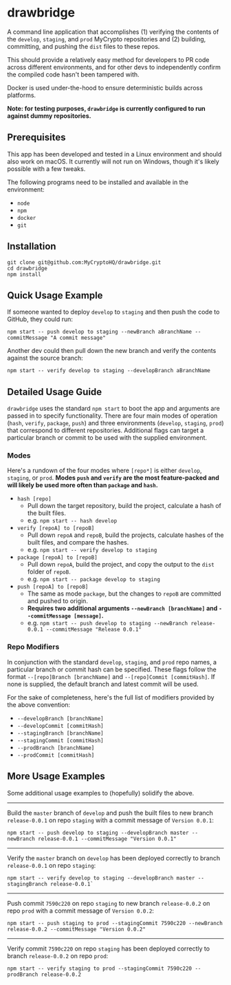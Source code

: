 # drawbridge

A command line application that accomplishes (1) verifying the contents of the `develop`, `staging`, and `prod` MyCrypto repositories and (2) building, committing, and pushing the `dist` files to these repos. 

This should provide a relatively easy method for developers to PR code across different environments, and for other devs to independently confirm the compiled code hasn't been tampered with. 

Docker is used under-the-hood to ensure deterministic builds across platforms. 

**Note: for testing purposes, `drawbridge` is currently configured to run against dummy repositories.** 

## Prerequisites 
This app has been developed and tested in a Linux environment and should also work on macOS. It currently will not run on Windows, though it's likely possible with a few tweaks.

The following programs need to be installed and available in the environment:
 - `node`
 - `npm`
 - `docker`
 - `git`
 
## Installation
```
git clone git@github.com:MyCryptoHQ/drawbridge.git
cd drawbridge
npm install
```
## Quick Usage Example
If someone wanted to deploy `develop` to `staging` and then push the code to GitHub, they could run:
```
npm start -- push develop to staging --newBranch aBranchName --commitMessage "A commit message"
```
Another dev could then pull down the new branch and verify the contents against the source branch:
```
npm start -- verify develop to staging --developBranch aBranchName
```

## Detailed Usage Guide
`drawbridge` uses the standard `npm start` to boot the app and arguments are passed in to specify functionality. There are four main modes of operation (`hash`, `verify`, `package`, `push`) and three environments (`develop`, `staging`, `prod`) that correspond to different repositories. Additional flags can target a particular branch or commit to be used with the supplied environment.



### Modes
Here's a rundown of the four modes where `[repo*]` is either `develop`, `staging`, or `prod`. **Modes `push` and `verify` are the most feature-packed and will likely be used more often than `package` and `hash`.**

 - `hash [repo]`
	 - Pull down the target repository, build the project, calculate a hash of the built files. 
	 - e.g. `npm start -- hash develop`
 - `verify [repoA] to [repoB]`
	 - Pull down `repoA` and `repoB`, build the projects, calculate hashes of the built files, and compare the hashes.
	 - e.g. `npm start -- verify develop to staging`
 - `package [repoA] to [repoB]`
	 - Pull down `repoA`, build the project, and copy the output to the `dist` folder of `repoB`.
	 - e.g. `npm start -- package develop to staging`
 - `push [repoA] to [repoB]`
	 - The same as mode `package`, but the changes to `repoB` are committed and pushed to origin. 
	 - **Requires two additional arguments `--newBranch [branchName]` and `--commitMessage [message]`.**
	 - e.g. `npm start -- push develop to staging --newBranch release-0.0.1 --commitMessage "Release 0.0.1"`

### Repo Modifiers
In conjunction with the standard `develop`, `staging`, and `prod` repo names, a particular branch or commit hash can be specified. These flags follow the format `--[repo]Branch [branchName]` and `--[repo]Commit [commitHash]`. If none is supplied, the default branch and latest commit will be used. 

For the sake of completeness, here's the full list of modifiers provided by the above convention:
 - `--developBranch [branchName]`
 - `--developCommit [commitHash]`
 - `--stagingBranch [branchName]`
 - `--stagingCommit [commitHash]`
 - `--prodBranch [branchName]`
 - `--prodCommit [commitHash]`


## More Usage Examples

Some additional usage examples to (hopefully) solidify the above.

----------
Build the `master` branch of `develop` and push the built files to new branch `release-0.0.1` on repo `staging` with a commit message of `Version 0.0.1`:
```
npm start -- push develop to staging --developBranch master --newBranch release-0.0.1 --commitMessage "Version 0.0.1"
```
----------
Verify the `master` branch on `develop` has been deployed correctly to  branch `release-0.0.1` on repo `staging`:
```
npm start -- verify develop to staging --developBranch master --stagingBranch release-0.0.1`
```
----------

Push commit `7590c220` on repo `staging` to new branch `release-0.0.2` on repo `prod` with a commit message of `Version 0.0.2`:
```
npm start -- push staging to prod --stagingCommit 7590c220 --newBranch release-0.0.2 --commitMessage "Version 0.0.2" 
```

----------
Verify commit `7590c220` on repo `staging` has been deployed correctly to branch `release-0.0.2` on repo `prod`:
```
npm start -- verify staging to prod --stagingCommit 7590c220 --prodBranch release-0.0.2
```


